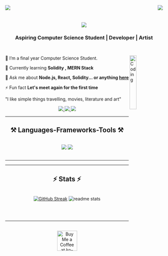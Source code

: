 <img src="https://user-images.githubusercontent.com/74038190/225813708-98b745f2-7d22-48cf-9150-083f1b00d6c9.gif">


<img align="right" src="https://visitor-badge.laobi.icu/badge?page_id=SandeepMahto17.SandeepMahto17" />

<h1 align="center">
    <img src="https://readme-typing-svg.herokuapp.com/?font=Righteous&size=35&center=true&vCenter=true&width=500&height=70&duration=4000&lines=Hello+World!+👋;+I'm+Sandeep+Kumar+Mahto!;" />
</h1>


<h3 align="center">Aspiring Computer Science Student | Developer | Artist</h3>

<br/>
<div display:block>
    
<img align="right" alt="Coding" width="21%"  src="https://user-images.githubusercontent.com/74038190/229223263-cf2e4b07-2615-4f87-9c38-e37600f8381a.gif">

    
   🔭 I’m a final year Computer Science Student.
   
   🌱 Currently learning **Solidity , MERN Stack**
  
  💬 Ask me about **Node.js, React, Solidity... or anything [here](https://github.com/SandeepMahto17/SandeepMahto17/issues)**
  
  ⚡ Fun fact **Let's meet again for the first time**
  
  "I like simple things travelling, movies, literature and art"
  
  </div>
  
<div align="center"> 
    
  <a href="mailto:kumasandeep46@gmail.com">
    <img src="https://img.shields.io/badge/Gmail-333333?style=for-the-badge&logo=gmail&logoColor=red" />
  </a>
  
  <a href="https://www.linkedin.com/in/sandeepmahto17/" target="_blank">
    <img src="https://img.shields.io/badge/LinkedIn-0077B5?style=for-the-badge&logo=linkedin&logoColor=white" target="_blank" />
  </a>
  
  <a href="https://www.youtube.com/@artisticsandy2505" target="_blank">
     <img src="https://img.shields.io/badge/Youtube-c61a09?style=for-the-badge&logo=youtube&logoColor=white" target="_blank" /> <!-- sqlite, safari, google-chrome are other good icon options -->
  </a>
</div>

 <hr/>
 
<h2 align="center">⚒️ Languages-Frameworks-Tools ⚒️</h2>
<br/>
<div align="center">
    <img src="https://skillicons.dev/icons?i=react,bootstrap,html,css,vscode,github,figma,tailwind,git,solidity" />
    <img src="https://skillicons.dev/icons?i=nodejs,python,javascript,express,django,mongodb,c,java,nextjs,mysql" /><br>
</div>

<br/>
<hr/>



<hr/>

<h2 align="center">⚡ Stats ⚡</h2>
<br>
<div align=center>
  <a href="https://git.io/streak-stats"><img src="https://github-readme-streak-stats-one-rouge.vercel.app?user=SandeepMahto17&theme=react&card_width=390" alt="GitHub Streak" /></a>
  
  <img  src="https://github-readme-stats-salesp07.vercel.app/api?username=SandeepMahto17&theme=react&card_width=390&rank_icon=github&border_radius=10" alt="readme stats" />
  <br/>

</div>

<br/><br/>

<hr/>

<br/>

<div align="center">
<a href='https://ko-fi.com/V7V4RAK9C' target='_blank'><img height='64' style='border:0px;height:64px;' src='https://storage.ko-fi.com/cdn/kofi1.png?v=3' border='0' alt='Buy Me a Coffee at ko-fi.com' /></a>
</div>

<br/>
